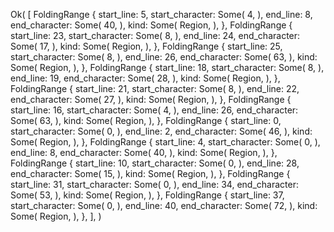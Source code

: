 Ok(
    [
        FoldingRange {
            start_line: 5,
            start_character: Some(
                4,
            ),
            end_line: 8,
            end_character: Some(
                40,
            ),
            kind: Some(
                Region,
            ),
        },
        FoldingRange {
            start_line: 23,
            start_character: Some(
                8,
            ),
            end_line: 24,
            end_character: Some(
                17,
            ),
            kind: Some(
                Region,
            ),
        },
        FoldingRange {
            start_line: 25,
            start_character: Some(
                8,
            ),
            end_line: 26,
            end_character: Some(
                63,
            ),
            kind: Some(
                Region,
            ),
        },
        FoldingRange {
            start_line: 18,
            start_character: Some(
                8,
            ),
            end_line: 19,
            end_character: Some(
                28,
            ),
            kind: Some(
                Region,
            ),
        },
        FoldingRange {
            start_line: 21,
            start_character: Some(
                8,
            ),
            end_line: 22,
            end_character: Some(
                27,
            ),
            kind: Some(
                Region,
            ),
        },
        FoldingRange {
            start_line: 16,
            start_character: Some(
                4,
            ),
            end_line: 26,
            end_character: Some(
                63,
            ),
            kind: Some(
                Region,
            ),
        },
        FoldingRange {
            start_line: 0,
            start_character: Some(
                0,
            ),
            end_line: 2,
            end_character: Some(
                46,
            ),
            kind: Some(
                Region,
            ),
        },
        FoldingRange {
            start_line: 4,
            start_character: Some(
                0,
            ),
            end_line: 8,
            end_character: Some(
                40,
            ),
            kind: Some(
                Region,
            ),
        },
        FoldingRange {
            start_line: 10,
            start_character: Some(
                0,
            ),
            end_line: 28,
            end_character: Some(
                15,
            ),
            kind: Some(
                Region,
            ),
        },
        FoldingRange {
            start_line: 31,
            start_character: Some(
                0,
            ),
            end_line: 34,
            end_character: Some(
                53,
            ),
            kind: Some(
                Region,
            ),
        },
        FoldingRange {
            start_line: 37,
            start_character: Some(
                0,
            ),
            end_line: 40,
            end_character: Some(
                72,
            ),
            kind: Some(
                Region,
            ),
        },
    ],
)